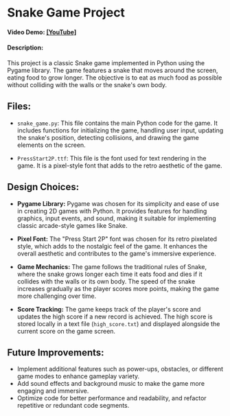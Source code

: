 # Snake Game Project

#### Video Demo: [[YouTube]](https://youtu.be/EBP89201HBY)

#### Description:

This project is a classic Snake game implemented in Python using the Pygame library. The game features a snake that moves around the screen, eating food to grow longer. The objective is to eat as much food as possible without colliding with the walls or the snake's own body.

## Files:

- `snake_game.py`: This file contains the main Python code for the game. It includes functions for initializing the game, handling user input, updating the snake's position, detecting collisions, and drawing the game elements on the screen.

- `PressStart2P.ttf`: This file is the font used for text rendering in the game. It is a pixel-style font that adds to the retro aesthetic of the game.

## Design Choices:

- **Pygame Library:** Pygame was chosen for its simplicity and ease of use in creating 2D games with Python. It provides features for handling graphics, input events, and sound, making it suitable for implementing classic arcade-style games like Snake.

- **Pixel Font:** The "Press Start 2P" font was chosen for its retro pixelated style, which adds to the nostalgic feel of the game. It enhances the overall aesthetic and contributes to the game's immersive experience.

- **Game Mechanics:** The game follows the traditional rules of Snake, where the snake grows longer each time it eats food and dies if it collides with the walls or its own body. The speed of the snake increases gradually as the player scores more points, making the game more challenging over time.

- **Score Tracking:** The game keeps track of the player's score and updates the high score if a new record is achieved. The high score is stored locally in a text file (`high_score.txt`) and displayed alongside the current score on the game screen.

## Future Improvements:

- Implement additional features such as power-ups, obstacles, or different game modes to enhance gameplay variety.
- Add sound effects and background music to make the game more engaging and immersive.
- Optimize code for better performance and readability, and refactor repetitive or redundant code segments.
